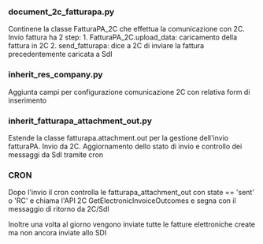 ### document_2c_fatturapa.py
Continene la classe FatturaPA_2C che effettua la comunicazione con 2C.
Invio fattura ha 2 step:
    1. FatturaPA_2C.upload_data: caricamento della fattura in 2C
    2. send_fatturapa: dice a 2C di inviare la fattura precedentemente caricata a SdI


### inherit_res_company.py
Aggiunta campi per configurazione comunicazione 2C con relativa form di inserimento


### inherit_fatturapa_attachment_out.py
Estende la classe fatturapa.attachment.out per la gestione dell'invio fatturaPA.
Invio da 2C.
Aggiornamento dello stato di invio e controllo dei messaggi da SdI tramite cron


### CRON
Dopo l'invio il cron controlla le fatturapa_attachment_out con state == 'sent' o 'RC' e chiama l'API 2C
GetElectronicInvoiceOutcomes e segna con il messaggio di ritorno da 2C/SdI

Inoltre una volta al giorno vengono inviate tutte le fatture elettroniche create ma non ancora inviate allo SDI
